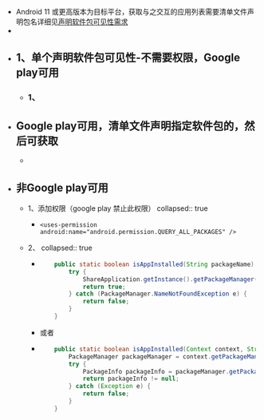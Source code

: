 - Android 11 或更高版本为目标平台，获取与之交互的应用列表需要清单文件声明包名详细见[声明软件包可见性需求](https://developer.android.com/training/package-visibility/declaring?hl=zh-cn)
-
- ## 1、单个声明软件包可见性-不需要权限，Google play可用
	- ### 1、
- ## Google play可用，清单文件声明指定软件包的，然后可获取
	-
- ## 非Google play可用
	- 1、添加权限（google play 禁止此权限）
	  collapsed:: true
		- ```
		  <uses-permission android:name="android.permission.QUERY_ALL_PACKAGES" />
		  ```
	- 2、
	  collapsed:: true
		- ```java
		      public static boolean isAppInstalled(String packageName) {
		          try {
		              ShareApplication.getInstance().getPackageManager().getApplicationInfo(packageName, 0);
		              return true;
		          } catch (PackageManager.NameNotFoundException e) {
		              return false;
		          }
		      }
		  ```
		- 或者
		- ```java
		      public static boolean isAppInstalled(Context context, String packageName) {
		          PackageManager packageManager = context.getPackageManager();
		          try {
		              PackageInfo packageInfo = packageManager.getPackageInfo(packageName, 0);
		              return packageInfo != null;
		          } catch (Exception e) {
		              return false;
		          }
		      }
		  ```